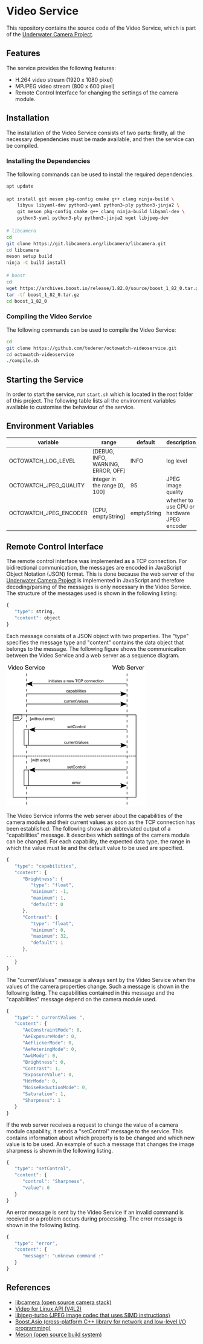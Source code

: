# Video Service
This repository contains the source code of the Video Service, which is part of the [Underwater Camera Project](https://underwater-camera-project.github.io).

## Features

The service provides the following features:

* H.264 video stream (1920 x 1080 pixel)
* MPJPEG video stream (800 x 600 pixel)
* Remote Control Interface for changing the settings of the camera module.

## Installation

The installation of the Video Service consists of two parts: firstly, all the necessary dependencies must be made available, and then the service can be compiled.

### Installing the Dependencies

The following commands can be used to install the required dependencies.

```bash
apt update

apt install git meson pkg-config cmake g++ clang ninja-build \
    libyuv libyaml-dev python3-yaml python3-ply python3-jinja2 \
    git meson pkg-config cmake g++ clang ninja-build libyaml-dev \
    python3-yaml python3-ply python3-jinja2 wget libjpeg-dev

# libcamera
cd
git clone https://git.libcamera.org/libcamera/libcamera.git
cd libcamera
meson setup build
ninja -C build install

# boost
cd
wget https://archives.boost.io/release/1.82.0/source/boost_1_82_0.tar.gz
tar -tf boost_1_82_0.tar.gz
cd boost_1_82_0
``` 

### Compiling the Video Service

The following commands can be used to compile the Video Service:

```bash
cd
git clone https://github.com/tederer/octowatch-videoservice.git
cd octowatch-videoservice
./compile.sh
```

## Starting the Service

In order to start the service, run `start.sh` which is located in the root folder of this project. The following table lists all the environment variables available to customise the behaviour of the service.

## Environment Variables

|variable              |range                               |default        |description                                  |
|----------------------|------------------------------------|---------------|---------------------------------------------|
|OCTOWATCH_LOG_LEVEL   | [DEBUG, INFO, WARNING, ERROR, OFF] | INFO          | log level                                   |
|OCTOWATCH_JPEG_QUALITY| integer in the range [0, 100]      | 95            | JPEG image quality                          |
|OCTOWATCH_JPEG_ENCODER| [CPU, emptyString]                 | emptyString   | whether to use CPU or hardware JPEG encoder   |

## Remote Control Interface

The remote control interface was implemented as a TCP connection. For bidirectional communication, the messages are encoded in JavaScript Object Notation (JSON) format. This is done because the web server of the [Underwater Camera Project](https://underwater-camera-project.github.io) is implemented in JavaScript and therefore decoding/parsing of the messages is only necessary in the Video Service. The structure of the messages used is shown in the following listing:

```javascript
{
   "type": string,
   "content": object
}
```

Each message consists of a JSON object with two properties. The "type" specifies the message type and "content" contains the data object that belongs to the message. The following figure shows the communication between the Video Service and a web server as a sequence diagram.

![Communication between the Video Service and a Web Server](images/remote_control_interface_sequence_diagram.png)

The Video Service informs the web server about the capabilities of the camera module and their current values as soon as the TCP connection has been established. The following shows an abbreviated output of a "capabilities" message. It describes which settings of the camera module can be changed. For each capability, the expected data type, the range in which the value must lie and the default value to be used are specified.

```javascript
{
   "type": "capabilities",
   "content": {
      "Brightness": {
         "type": "float",
         "minimum": -1,
         "maximum": 1,
         "default": 0
      },
      "Contrast": {
         "type": "float",
         "minimum": 0,
         "maximum": 32,
         "default": 1
      },
...
   }
}
```

The "currentValues" message is always sent by the Video Service when the values of the camera properties change. Such a message is shown in the following listing. The capabilities contained in this message and the "capabilities" message depend on the camera module used.

```javascript
{
   "type": " currentValues ",
   "content": {
      "AeConstraintMode": 0,
      "AeExposureMode": 0,
      "AeFlickerMode": 0,
      "AeMeteringMode": 0,
      "AwbMode": 0,
      "Brightness": 0,
      "Contrast": 1,
      "ExposureValue": 0,
      "HdrMode": 0,
      "NoiseReductionMode": 0,
      "Saturation": 1,
      "Sharpness": 1
   }
}
```

If the web server receives a request to change the value of a camera module capability, it sends a "setControl" message to the service. This contains information about which property is to be changed and which new value is to be used. An example of such a message that changes the image sharpness is shown in the following listing.

```javascript
{
   "type": "setControl",
   "content": {
      "control": "Sharpness",
      "value": 6
   }
}
```

An error message is sent by the Video Service if an invalid command is received or a problem occurs during processing. The error message is shown in the following listing.

```javascript
{
   "type": "error",
   "content": {
      "message": "unknown command :"
   }
}
```


## References

* [libcamera (open source camera stack)](https://libcamera.org)
* [Video for Linux API (V4L2)](https://www.kernel.org/doc/html/v4.9/media/uapi/v4l/v4l2.html)
* [libjpeg-turbo (JPEG image codec that uses SIMD instructions)](https://www.libjpeg-turbo.org)
* [Boost.Asio (cross-platform C++ library for network and low-level I/O programming)](https://www.boost.org/doc/libs/1_85_0/doc/html/boost_asio.html)
* [Meson (open source build system)](https://mesonbuild.com)
